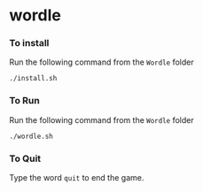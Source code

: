 # wordle

### To install
Run the following command from the `Wordle` folder 

```
./install.sh
```
### To Run
Run the following command from the `Wordle` folder 

```
./wordle.sh
```

### To Quit
Type the word `quit` to end the game.

